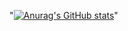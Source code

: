 "[![Anurag's GitHub stats](https://github-readme-stats.vercel.app/api?username=justgoodgam3)](https://github.com/anuraghazra/github-readme-stats)" 
